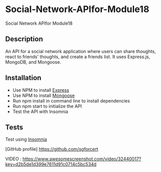# Social-Network-APIfor-Module18
Social Network APIfor Module18



## Description
An API for a social network application where users can share thoughts, react to friends' thoughts, and create a friends list. It uses Express.js, MongoDB, and Mongoose.


## Installation
- Use NPM to install [Express](https://www.npmjs.com/package/express)
- Use NPM to install [Mongoose](https://www.npmjs.com/package/mongoose)
- Run npm install in command line to install dependencies
- Run npm start to initialize the API
- Test the API with Insomnia


## Tests
Test using [Insomnia](https://insomnia.rest/)


[GitHub profile]
https://github.com/sgforcert

VIDEO :
https://www.awesomescreenshot.com/video/32440017?key=d2b5de1d399e7611d91c0714c5bc534d


